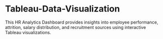 # Tableau-Data-Visualization

This HR Analytics Dashboard provides insights into employee performance, attrition, salary distribution, and recruitment sources using interactive Tableau visualizations.
